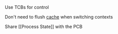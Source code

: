 Use TCBs for control

Don't need to flush [cache](caching) when switching contexts

Share [[Process State]] with the PCB
